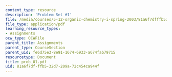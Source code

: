 ```yaml
---
content_type: resource
description: 'Problem Set #1'
file: /media/courses/5-12-organic-chemistry-i-spring-2003/81a6f7dfffb532d7209a72c454ca944f_prob_01.pdf
file_type: application/pdf
learning_resource_types:
- Assignments
ocw_type: OCWFile
parent_title: Assignments
parent_type: CourseSection
parent_uid: fe6d75e3-8e91-1674-6933-a674fab79715
resourcetype: Document
title: prob_01.pdf
uid: 81a6f7df-ffb5-32d7-209a-72c454ca944f
---
```

